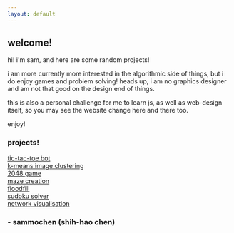 ```yaml
---
layout: default
---
```


## welcome!

hi! i'm sam, and here are some random projects! 

i am more currently more interested in the algorithmic side of things, but i do enjoy games and problem solving! heads up, i am no graphics designer and am not that good on the design end of things.

this is also a personal challenge for me to learn js, as well as web-design itself, so you may see the website change here and there too.

enjoy!

### projects!
[tic-tac-toe bot](posts/tic-tac-toe)  
[k-means image clustering](posts/k-means)  
[2048 game](posts/2048)  
[maze creation](posts/maze)  
[floodfill](posts/floodfill)  
[sudoku solver](posts/sudoku)  
[network visualisation](posts/network-visualisation)

### - sammochen (shih-hao chen)